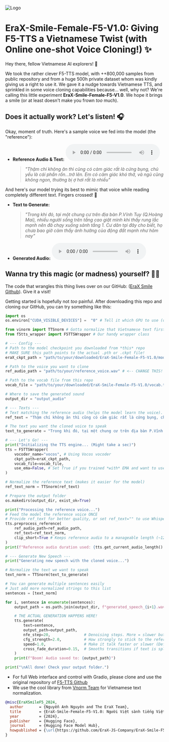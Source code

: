 <p align="left">
  <img src="https://cdn-uploads.huggingface.co/production/uploads/63d8d8879dfcfa941d4d7cd9/GsQKdaTyn2FFx_cZvVHk3.png" alt="Logo">
</p>

# EraX-Smile-Female-F5-V1.0: Giving F5-TTS a Vietnamese Twist (with Online one-shot Voice Cloning!) ✨

Hey there, fellow Vietnamese AI explorers! 👋

We took the rather clever F5-TTS model, with ++800,000 samples from public repository and from a huge 500h private dataset whom was kindly giving us a right to use it. 
We gave it a nudge towards Vietnamese TTS, and sprinkled in some voice cloning capabilities because... well, why not? We're calling this little experiment **EraX-Smile-Female-F5-V1.0**. We hope it brings a smile (or at least doesn't make you frown *too* much).

## Does it actually work? Let's listen! 🎧

Okay, moment of truth. Here's a sample voice we fed into the model (the "reference"):

*   **Reference Audio & Text:**
    <audio controls src="https://huggingface.co/erax-ai/EraX-Smile-Female-F5-V1.0/resolve/main/model/update_213000_ref.wav"></audio>
    > *"Thậm chí không ăn thì cũng có cảm giác rất là cứng bụng, chủ yếu là cái phần rốn...trở lên. Em có cảm giác khó thở, và ngủ cũng không ngon, thường bị ợ hơi rất là nhiều"*

And here's our model trying its best to mimic that voice while reading completely different text. Fingers crossed! 🤞

*   **Text to Generate:**
    > *"Trong khi đó, tại một chung cư trên địa bàn P.Vĩnh Tuy (Q.Hoàng Mai), nhiều người sống trên tầng cao giật mình khi thấy rung lắc mạnh nên đã chạy xuống sảnh tầng 1. Cư dân tại đây cho biết, họ chưa bao giờ cảm thấy ảnh hưởng của động đất mạnh như hôm nay"*

*   **Generated Audio:**
    <audio controls src="https://huggingface.co/erax-ai/EraX-Smile-Female-F5-V1.0/resolve/main/model/generated_non_ema.wav"></audio>

## Wanna try this magic (or madness) yourself? 🧙‍♂️

The code that wrangles this thing lives over on our GitHub: ([EraX Smile Github](https://github.com/EraX-JS-Company/EraX-Smile-F5TTS)). Give it a visit!

Getting started is hopefully not *too* painful. After downloading this repo and cloning our GitHub, you can try something like this:

```python
import os
os.environ["CUDA_VISIBLE_DEVICES"] =  "0" # Tell it which GPU to use (or ignore if you're CPU-bound and patient!)

from vinorm import TTSnorm # Gotta normalize that Vietnamese text first
from f5tts_wrapper import F5TTSWrapper # Our handy wrapper class

# --- Config ---
# Path to the model checkpoint you downloaded from *this* repo
# MAKE SURE this path points to the actual .pth or .ckpt file!
eraX_ckpt_path = "path/to/your/downloaded/EraX-Smile-Female-F5-V1.0/model.pth" # <-- CHANGE THIS!

# Path to the voice you want to clone
ref_audio_path = "path/to/your/reference_voice.wav" # <-- CHANGE THIS!

# Path to the vocab file from this repo
vocab_file = "path/to/your/downloaded/EraX-Smile-Female-F5-V1.0/vocab.txt" # <-- CHANGE THIS!

# Where to save the generated sound
output_dir = "output_audio"

# --- Texts ---
# Text matching the reference audio (helps the model learn the voice). Please make sure it match with the referrence audio!
ref_text = "Thậm chí không ăn thì cũng có cảm giác rất là cứng bụng, chủ yếu là cái phần rốn...trở lên. Em có cảm giác khó thở, và ngủ cũng không ngon, thường bị ợ hơi rất là nhiều"

# The text you want the cloned voice to speak
text_to_generate = "Trong khi đó, tại một chung cư trên địa bàn P.Vĩnh Tuy (Q.Hoàng Mai), nhiều người sống trên tầng cao giật mình khi thấy rung lắc mạnh nên đã chạy xuống sảnh tầng 1. Cư dân tại đây cho biết, họ chưa bao giờ cảm thấy ảnh hưởng của động đất mạnh như hôm nay."

# --- Let's Go! ---
print("Initializing the TTS engine... (Might take a sec)")
tts = F5TTSWrapper(
    vocoder_name="vocos", # Using Vocos vocoder
    ckpt_path=eraX_ckpt_path,
    vocab_file=vocab_file,
    use_ema=False, # Set True if you trained *with* EMA and want to use those weights
)

# Normalize the reference text (makes it easier for the model)
ref_text_norm = TTSnorm(ref_text)

# Prepare the output folder
os.makedirs(output_dir, exist_ok=True)

print("Processing the reference voice...")
# Feed the model the reference voice ONCE
# Provide ref_text for better quality, or set ref_text="" to use Whisper for auto-transcription (if installed)
tts.preprocess_reference(
    ref_audio_path=ref_audio_path,
    ref_text=ref_text_norm,
    clip_short=True # Keeps reference audio to a manageable length (~12s)
)
print(f"Reference audio duration used: {tts.get_current_audio_length():.2f} seconds")

# --- Generate New Speech ---
print("Generating new speech with the cloned voice...")

# Normalize the text we want to speak
text_norm = TTSnorm(text_to_generate)

# You can generate multiple sentences easily
# Just add more normalized strings to this list
sentences = [text_norm]

for i, sentence in enumerate(sentences):
    output_path = os.path.join(output_dir, f"generated_speech_{i+1}.wav")

    # THE ACTUAL GENERATION HAPPENS HERE!
    tts.generate(
        text=sentence,
        output_path=output_path,
        nfe_step=20,               # Denoising steps. More = slower but potentially better? (Default: 32)
        cfg_strength=2.0,          # How strongly to stick to the reference voice style? (Default: 2.0)
        speed=1.0,                 # Make it talk faster or slower (Default: 1.0)
        cross_fade_duration=0.15,  # Smooths transitions if text is split into chunks (Default: 0.15)
    )
    print(f"Boom! Audio saved to: {output_path}")

print("\nAll done! Check your output folder.")
```

* For full Web interface and control with Gradio, please clone and use the original repository of [F5-TTS Github](https://github.com/SWivid/F5-TTS)
* We use the cool library from [Vnorm Team](https://github.com/v-nhandt21/Vinorm) for Vietnamese text normalization.
  
```bibtex
@misc{EraXSmileF5_2024,
  author       = {Nguyễn Anh Nguyên and The EraX Team},
  title        = {EraX-Smile-Female-F5-V1.0: Người Việt sành tiếng Việt.},
  year         = {2024},
  publisher    = {Hugging Face},
  journal      = {Hugging Face Model Hub},
  howpublished = {\url{https://github.com/EraX-JS-Company/EraX-Smile-F5TTS}}
}
```

